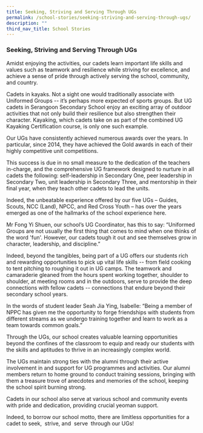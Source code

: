 ```yaml
---
title: Seeking, Striving and Serving Through UGs
permalink: /school-stories/seeking-striving-and-serving-through-ugs/
description: ""
third_nav_title: School Stories
---
```




### Seeking, Striving and Serving Through UGs

Amidst enjoying the activities, our cadets learn important life skills and values such as teamwork and resilience while striving for excellence, and achieve a sense of pride through actively serving the school, community, and country.

  
Cadets in kayaks. Not a sight one would traditionally associate with Uniformed Groups -- it’s perhaps more expected of sports groups. But UG cadets in Serangoon Secondary School enjoy an exciting array of outdoor activities that not only build their resilience but also strengthen their character. Kayaking, which cadets take on as part of the combined UG Kayaking Certification course, is only one such example.  

Our UGs have consistently achieved numerous awards over the years. In particular, since 2014, they have achieved the Gold awards in each of their highly competitive unit competitions.

This success is due in no small measure to the dedication of the teachers in-charge, and the comprehensive UG framework designed to nurture in all cadets the following: self-leadership in Secondary One, peer leadership in Secondary Two, unit leadership in Secondary Three, and mentorship in their final year, when they teach other cadets to lead the units.

Indeed, the unbeatable experience offered by our five UGs – Guides, Scouts, NCC (Land), NPCC, and Red Cross Youth – has over the years emerged as one of the hallmarks of the school experience here.

Mr Fong Yi Shuen, our school’s UG Coordinator, has this to say: “Uniformed Groups are not usually the first thing that comes to mind when one thinks of the word 'fun'. However, our cadets tough it out and see themselves grow in character, leadership, and discipline.”

Indeed, beyond the tangibles, being part of a UG offers our students rich and rewarding opportunities to pick up vital life skills -- from field cooking to tent pitching to roughing it out in UG camps. The teamwork and camaraderie gleaned from the hours spent working together, shoulder to shoulder, at meeting rooms and in the outdoors, serve to provide the deep connections with fellow cadets -- connections that endure beyond their secondary school years.

In the words of student leader Seah Jia Ying, Isabelle: “Being a member of NPPC has given me the opportunity to forge friendships with students from different streams as we undergo training together and learn to work as a team towards common goals.”

Through the UGs, our school creates valuable learning opportunities beyond the confines of the classroom to equip and ready our students with the skills and aptitudes to thrive in an increasingly complex world.

The UGs maintain strong ties with the alumni through their active involvement in and support for UG programmes and activities. Our alumni members return to home ground to conduct training sessions, bringing with them a treasure trove of anecdotes and memories of the school, keeping the school spirit burning strong.

Cadets in our school also serve at various school and community events with pride and dedication, providing crucial yeoman support.

Indeed, to borrow our school motto, there are limitless opportunities for a cadet to seek,  strive, and  serve  through our UGs!

